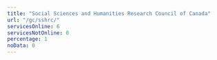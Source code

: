 ```yaml
---
title: "Social Sciences and Humanities Research Council of Canada"
url: "/gc/sshrc/"
servicesOnline: 6
servicesNotOnline: 0
percentage: 1
noData: 0
---
```

